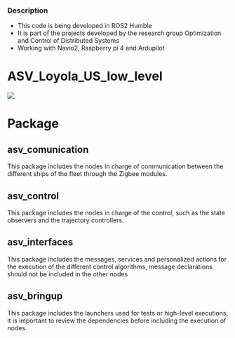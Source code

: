 ### Description

- This code is being developed in ROS2 Humble
- It is part of the projects developed by the research group Optimization and Control of Distributed Systems
- Working with Navio2, Raspberry pi 4 and Ardupilot

# ASV_Loyola_US_low_level

![](https://www.uloyola.es/templates/v6/images/isologo_loyola_principal.svg)

# Package

## asv_comunication

This package includes  the nodes in charge of communication between the different ships of the fleet through the Zigbee modules.

## asv_control

This package includes  the nodes in charge of the control, such as the state observers and the trajectory controllers.

## asv_interfaces

This package includes the messages, services and personalized actions for the execution of the different control algorithms, message declarations should not be included in the other nodes

## asv_bringup

This package includes the launchers used for tests or high-level executions, it is important to review the dependencies before including the execution of nodes.




